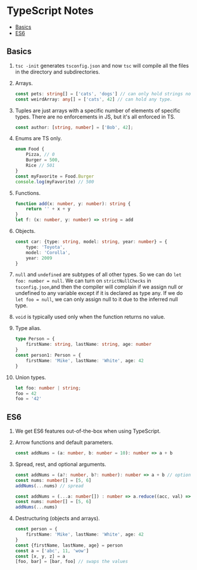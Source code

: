 # TypeScript Notes


* [Basics](#basics)
* [ES6](#es6)

## Basics

1. `tsc -init` generates `tsconfig.json` and now `tsc` will compile all the files in the directory and subdirectories.

2. Arrays.

    ```ts
    const pets: string[] = ['cats', 'dogs'] // can only hold strings now.
    const weirdArray: any[] = ['cats', 42] // can hold any type.
    ```

3. Tuples are just arrays with a specific number of elements of specific types. There are no enforcements in JS, but it's all enforced in TS.

    ```ts
    const author: [string, number] = ['Bob', 42];
    ```

4. Enums are TS only.

    ```ts
    enum Food {
        Pizza, // 0
        Burger = 500,
        Rice // 501
    }
    const myFavorite = Food.Burger
    console.log(myFavorite) // 500
    ```

5. Functions.

    ```ts
    function add(x: number, y: number): string {
        return '' + x + y
    }
    let f: (x: number, y: number) => string = add
    ```

6. Objects.

    ```ts
    const car: {type: string, model: string, year: number} = {
        type: 'Toyota',
        model: 'Corolla',
        year: 2009
    }
    ```

7. `null` and `undefined` are subtypes of all other types. So we can do `let foo: number = null`. We can turn on `strictNullChecks` in `tsconfig.json`,and then the compiler will complain if we assign null or undefined to any variable except if it is declared as type any. If we do `let foo = null`, we can only assign null to it due to the inferred null type.

8. `void` is typically used only when the function returns no value.

9. Type alias.

    ```ts
    type Person = {
        firstName: string, lastName: string, age: number
    }
    const person1: Person = {
        firstName: 'Mike', lastName: 'White', age: 42
    }
    ```

10. Union types.

    ```ts
    let foo: number | string;
    foo = 42
    foo = '42'
    ```

## ES6

1. We get ES6 features out-of-the-box when using TypeScript.

2. Arrow functions and default parameters.

    ```ts
    const addNums = (a: number, b: number = 10): number => a + b
    ```

3. Spread, rest, and optional arguments.

    ```ts
    const addNums = (a?: number, b?: number): number => a + b // optional arguments
    const nums: number[] = [5, 6]
    addNums(...nums) // spread
    ```

    ```ts
    const addNums = (...a: number[]) : number => a.reduce((acc, val) => acc + val) // rest
    const nums: number[] = [5, 6]
    addNums(...nums)
    ```

4. Destructuring (objects and arrays).

    ```ts
    const person = {
        firstName: 'Mike', lastName: 'White', age: 42
    }
    const {firstName, lastName, age} = person
    const a = ['abc', 11, 'wow']
    const [x, y, z] = a
    [foo, bar] = [bar, foo] // swaps the values
    ```

